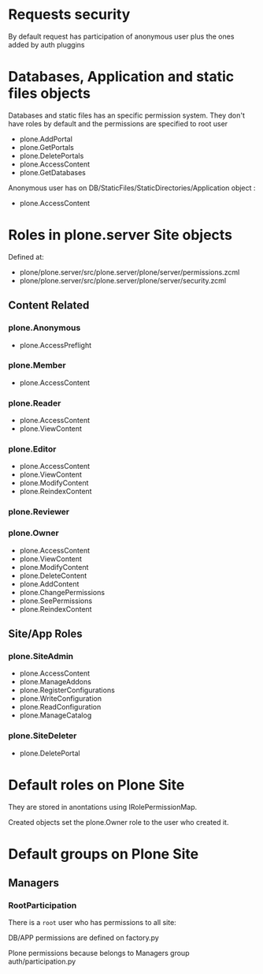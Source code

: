 # Requests security

By default request has participation of anonymous user plus the ones added by auth pluggins

# Databases, Application and static files objects

Databases and static files has an specific permission system. They don't have roles by default
and the permissions are specified to root user

 * plone.AddPortal
 * plone.GetPortals
 * plone.DeletePortals
 * plone.AccessContent
 * plone.GetDatabases

Anonymous user has on DB/StaticFiles/StaticDirectories/Application object :

 * plone.AccessContent

# Roles in plone.server Site objects

Defined at:

 * plone/plone.server/src/plone.server/plone/server/permissions.zcml
 * plone/plone.server/src/plone.server/plone/server/security.zcml

## Content Related

### plone.Anonymous

 * plone.AccessPreflight

### plone.Member

 * plone.AccessContent

### plone.Reader

 * plone.AccessContent
 * plone.ViewContent

### plone.Editor

 * plone.AccessContent
 * plone.ViewContent
 * plone.ModifyContent
 * plone.ReindexContent

### plone.Reviewer

### plone.Owner

 * plone.AccessContent
 * plone.ViewContent
 * plone.ModifyContent
 * plone.DeleteContent
 * plone.AddContent
 * plone.ChangePermissions
 * plone.SeePermissions
 * plone.ReindexContent

## Site/App Roles

### plone.SiteAdmin

 * plone.AccessContent
 * plone.ManageAddons
 * plone.RegisterConfigurations
 * plone.WriteConfiguration
 * plone.ReadConfiguration
 * plone.ManageCatalog

### plone.SiteDeleter

 * plone.DeletePortal

# Default roles on Plone Site

They are stored in anontations using IRolePermissionMap.

Created objects set the plone.Owner role to the user who created it.

# Default groups on Plone Site

## Managers

### RootParticipation

There is a `root` user who has permissions to all site:

DB/APP permissions are defined on factory.py

Plone permissions because belongs to Managers group auth/participation.py
